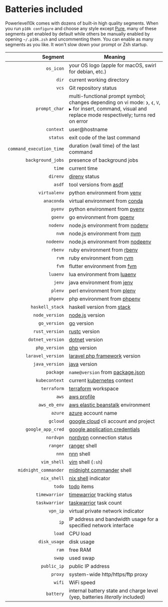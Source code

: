 # Batteries included

Powerlevel10k comes with dozens of built-in high quality segments. When you run `p10k configure`
and choose any style except [Pure](pure_compatibility.md), many of these segments get enabled by
default while others be manually enabled by opening `~/.p10k.zsh` and uncommenting them. You can
enable as many segments as you like. It won't slow down your prompt or Zsh startup.

|                  Segment | Meaning                                                                                                                                                        |
| -----------------------: | -------------------------------------------------------------------------------------------------------------------------------------------------------------- |
|                `os_icon` | your OS logo (apple for macOS, swirl for debian, etc.)                                                                                                         |
|                    `dir` | current working directory                                                                                                                                      |
|                    `vcs` | Git repository status                                                                                                                                          |
|            `prompt_char` | multi-functional prompt symbol; changes depending on vi mode: `❯`, `❮`, `V`, `▶` for insert, command, visual and replace mode respectively; turns red on error |
|                `context` | user@hostname                                                                                                                                                  |
|                 `status` | exit code of the last command                                                                                                                                  |
| `command_execution_time` | duration (wall time) of the last command                                                                                                                       |
|        `background_jobs` | presence of background jobs                                                                                                                                    |
|                   `time` | current time                                                                                                                                                   |
|                 `direnv` | [direnv](https://direnv.net/) status                                                                                                                           |
|                   `asdf` | tool versions from [asdf](https://github.com/asdf-vm/asdf)                                                                                                     |
|             `virtualenv` | python environment from [venv](https://docs.python.org/3/library/venv.html)                                                                                    |
|               `anaconda` | virtual environment from [conda](https://conda.io/)                                                                                                            |
|                  `pyenv` | python environment from [pyenv](https://github.com/pyenv/pyenv)                                                                                                |
|                  `goenv` | go environment from [goenv](https://github.com/syndbg/goenv)                                                                                                   |
|                 `nodenv` | node.js environment from [nodenv](https://github.com/nodenv/nodenv)                                                                                            |
|                    `nvm` | node.js environment from [nvm](https://github.com/nvm-sh/nvm)                                                                                                  |
|                `nodeenv` | node.js environment from [nodeenv](https://github.com/ekalinin/nodeenv)                                                                                        |
|                  `rbenv` | ruby environment from [rbenv](https://github.com/rbenv/rbenv)                                                                                                  |
|                    `rvm` | ruby environment from [rvm](https://rvm.io)                                                                                                                    |
|                    `fvm` | flutter environment from [fvm](https://github.com/leoafarias/fvm)                                                                                              |
|                 `luaenv` | lua environment from [luaenv](https://github.com/cehoffman/luaenv)                                                                                             |
|                   `jenv` | java environment from [jenv](https://github.com/jenv/jenv)                                                                                                     |
|                  `plenv` | perl environment from [plenv](https://github.com/tokuhirom/plenv)                                                                                              |
|                 `phpenv` | php environment from [phpenv](https://github.com/phpenv/phpenv)                                                                                                |
|          `haskell_stack` | haskell version from [stack](https://haskellstack.org/)                                                                                                        |
|           `node_version` | [node.js](https://nodejs.org/) version                                                                                                                         |
|             `go_version` | [go](https://golang.org) version                                                                                                                               |
|           `rust_version` | [rustc](https://www.rust-lang.org) version                                                                                                                     |
|         `dotnet_version` | [dotnet](https://dotnet.microsoft.com) version                                                                                                                 |
|            `php_version` | [php](https://www.php.net/) version                                                                                                                            |
|        `laravel_version` | [laravel php framework](https://laravel.com/) version                                                                                                          |
|           `java_version` | [java](https://www.java.com/) version                                                                                                                          |
|                `package` | `name@version` from [package.json](https://docs.npmjs.com/files/package.json)                                                                                  |
|            `kubecontext` | current [kubernetes](https://kubernetes.io/) context                                                                                                           |
|              `terraform` | [terraform](https://www.terraform.io) workspace                                                                                                                |
|                    `aws` | [aws profile](https://docs.aws.amazon.com/cli/latest/userguide/cli-configure-profiles.html)                                                                    |
|             `aws_eb_env` | [aws elastic beanstalk](https://aws.amazon.com/elasticbeanstalk/) environment                                                                                  |
|                  `azure` | [azure](https://docs.microsoft.com/en-us/cli/azure) account name                                                                                               |
|                 `gcloud` | [google cloud](https://cloud.google.com/) cli account and project                                                                                              |
|        `google_app_cred` | [google application credentials](https://cloud.google.com/docs/authentication/production)                                                                      |
|                `nordvpn` | [nordvpn](https://nordvpn.com/) connection status                                                                                                              |
|                 `ranger` | [ranger](https://github.com/ranger/ranger) shell                                                                                                               |
|                    `nnn` | [nnn](https://github.com/jarun/nnn) shell                                                                                                                      |
|              `vim_shell` | [vim](https://www.vim.org/) shell (`:sh`)                                                                                                                      |
|     `midnight_commander` | [midnight commander](https://midnight-commander.org/) shell                                                                                                    |
|              `nix_shell` | [nix shell](https://nixos.org/nixos/nix-pills/developing-with-nix-shell.html) indicator                                                                        |
|                   `todo` | [todo](https://github.com/todotxt/todo.txt-cli) items                                                                                                          |
|            `timewarrior` | [timewarrior](https://timewarrior.net/) tracking status                                                                                                        |
|            `taskwarrior` | [taskwarrior](https://taskwarrior.org/) task count                                                                                                             |
|                 `vpn_ip` | virtual private network indicator                                                                                                                              |
|                     `ip` | IP address and bandwidth usage for a specified network interface                                                                                               |
|                   `load` | CPU load                                                                                                                                                       |
|             `disk_usage` | disk usage                                                                                                                                                     |
|                    `ram` | free RAM                                                                                                                                                       |
|                   `swap` | used swap                                                                                                                                                      |
|              `public_ip` | public IP address                                                                                                                                              |
|                  `proxy` | system-wide http/https/ftp proxy                                                                                                                               |
|                   `wifi` | WiFi speed                                                                                                                                                     |
|                `battery` | internal battery state and charge level (yep, batteries _literally_ included)                                                                                  |
